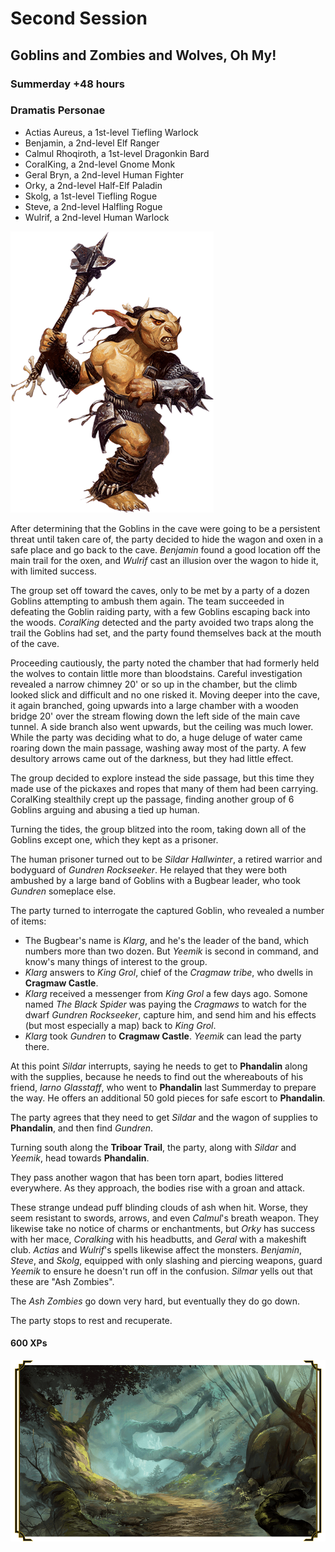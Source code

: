 # Second Session

## Goblins and Zombies and Wolves, Oh My!

### Summerday +48 hours

### Dramatis Personae

- Actias Aureus, a 1st-level Tiefling Warlock
- Benjamin, a 2nd-level Elf Ranger
- Calmul Rhoqiroth, a 1st-level Dragonkin Bard
- CoralKing, a 2nd-level Gnome Monk
- Geral Bryn, a 2nd-level Human Fighter
- Orky, a 2nd-level Half-Elf Paladin
- Skolg, a 1st-level Tiefling Rogue
- Steve, a 2nd-level Halfling Rogue
- Wulrif, a 2nd-level Human Warlock

![Goblins](images/goblin.png)

After determining that the Goblins in the cave were going to be a persistent threat until taken care of,
the party decided to hide the wagon and oxen in a safe place and go back to the cave. *Benjamin* found
a good location off the main trail for the oxen, and *Wulrif* cast an illusion over the wagon to hide it,
with limited success.

The group set off toward the caves, only to be met by a party of a dozen Goblins attempting to ambush them again.
The team succeeded in defeating the Goblin raiding party, with a few Goblins escaping back into the woods.
*CoralKing* detected and the party avoided two traps along the trail the Goblins had set, and the party found themselves
back at the mouth of the cave.

Proceeding cautiously, the party noted the chamber that had formerly held the wolves to contain little more than bloodstains.
Careful investigation revealed a narrow chimney 20' or so up in the chamber, but the climb looked slick and difficult and
no one risked it. Moving deeper into the cave, it again branched, going upwards into a large chamber with a wooden bridge 20'
over the stream flowing down the left side of the main cave tunnel. A side branch also went upwards, but the ceiling was much
lower. While the party was deciding what to do, a huge deluge of water came roaring down the main passage, washing away most of the party.
A few desultory arrows came out of the darkness, but they had little effect.

The group decided to explore instead the side passage, but this time they made use of the pickaxes and ropes that many of them had been
carrying. CoralKing stealthily crept up the passage, finding another group of 6 Goblins arguing and abusing a tied up human.

Turning the tides, the group blitzed into the room, taking down all of the Goblins except one, which they kept as a prisoner.

The human prisoner turned out to be *Sildar Hallwinter*, a retired warrior and bodyguard of *Gundren Rockseeker*. He relayed that they
were both ambushed by a large band of Goblins with a Bugbear leader, who took *Gundren* someplace else.

The party turned to interrogate the captured Goblin, who revealed a number of items:

- The Bugbear's name is *Klarg*, and he's the leader of the band, which numbers more than two dozen. But *Yeemik* is second in command, and know's many things of interest to the group.
- *Klarg* answers to *King Grol*, chief of the *Cragmaw tribe*, who dwells in **Cragmaw Castle**.
- *Klarg* received a messenger from *King Grol* a few days ago. Somone named *The Black Spider* was paying the *Cragmaws* to watch for the dwarf
*Gundren Rockseeker*, capture him, and send him and his effects (but most especially a map) back to *King Grol*.
- *Klarg* took *Gundren* to **Cragmaw Castle**. *Yeemik* can lead the party there.

At this point *Sildar* interrupts, saying he needs to get to **Phandalin** along with the supplies, because he needs to find out the whereabouts of
his friend, *Iarno Glasstaff*, who went to **Phandalin** last Summerday to prepare the way. He offers an additional 50 gold pieces for safe escort to **Phandalin**.

The party agrees that they need to get *Sildar* and the wagon of supplies to **Phandalin**, and then find *Gundren*.

Turning south along the **Triboar Trail**, the party, along with *Sildar* and *Yeemik*, head towards **Phandalin**.

They pass another wagon that has been torn apart, bodies littered everywhere. As they approach, the bodies rise with a groan and attack.

These strange undead puff blinding clouds of ash when hit. Worse, they seem resistant to swords, arrows, and even *Calmul*'s breath weapon.
They likewise take no notice of charms or enchantments, but *Orky* has success with her mace, *Coralking* with his headbutts, and *Geral* with a
makeshift club. *Actias* and *Wulrif*'s spells likewise affect the monsters. *Benjamin*, *Steve*, and *Skolg*,
equipped with only slashing and piercing weapons, guard *Yeemik* to ensure he doesn't run off in the confusion.
*Silmar* yells out that these are "Ash Zombies".

The *Ash Zombies* go down very hard, but eventually they do go down.

The party stops to rest and recuperate.

#### 600 XPs

![Triboar trail](images/triboar-trail.png)
